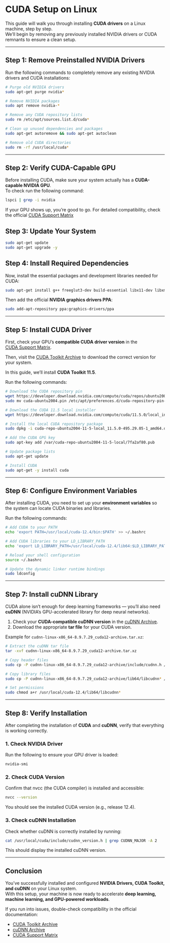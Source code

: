 # CUDA Setup on Linux

This guide will walk you through installing **CUDA drivers** on a Linux machine, step by step.  
We’ll begin by removing any previously installed NVIDIA drivers or CUDA remnants to ensure a clean setup.

---

## Step 1: Remove Preinstalled NVIDIA Drivers

Run the following commands to completely remove any existing NVIDIA drivers and CUDA installations:

```bash
# Purge old NVIDIA drivers
sudo apt-get purge nvidia*

# Remove NVIDIA packages
sudo apt remove nvidia-*

# Remove any CUDA repository lists
sudo rm /etc/apt/sources.list.d/cuda*

# Clean up unused dependencies and packages
sudo apt-get autoremove && sudo apt-get autoclean

# Remove old CUDA directories
sudo rm -rf /usr/local/cuda*
```

---

## Step 2: Verify CUDA-Capable GPU

Before installing CUDA, make sure your system actually has a **CUDA-capable NVIDIA GPU**.  
To check run the following command:

```bash
lspci | grep -i nvidia
```

If your GPU shows up, you’re good to go.
For detailed compatibility, check the official [CUDA Support Matrix](https://docs.nvidia.com/deeplearning/cudnn/backend/latest/reference/support-matrix.html)

## Step 3: Update Your System
```bash
sudo apt-get update
sudo apt-get upgrade -y
```

## Step 4: Install Required Dependencies
Now, install the essential packages and development libraries needed for CUDA:
```bash
sudo apt-get install g++ freeglut3-dev build-essential libx11-dev libxmu-dev libxi-dev libglu1-mesa libglu1-mesa-dev
```
Then add the official **NVIDIA graphics drivers PPA**:
```bash
sudo add-apt-repository ppa:graphics-drivers/ppa
```
---

## Step 5: Install CUDA Driver

First, check your GPU’s **compatible CUDA driver version** in the  
[CUDA Support Matrix](https://docs.nvidia.com/deeplearning/cudnn/backend/latest/reference/support-matrix.html).

Then, visit the [CUDA Toolkit Archive](https://developer.nvidia.com/cuda-toolkit-archive) to download the correct version for your system.  

In this guide, we’ll install **CUDA Toolkit 11.5**.  

Run the following commands:

```bash
# Download the CUDA repository pin
wget https://developer.download.nvidia.com/compute/cuda/repos/ubuntu2004/x86_64/cuda-ubuntu2004.pin
sudo mv cuda-ubuntu2004.pin /etc/apt/preferences.d/cuda-repository-pin-600

# Download the CUDA 11.5 local installer
wget https://developer.download.nvidia.com/compute/cuda/11.5.0/local_installers/cuda-repo-ubuntu2004-11-5-local_11.5.0-495.29.05-1_amd64.deb

# Install the local CUDA repository package
sudo dpkg -i cuda-repo-ubuntu2004-11-5-local_11.5.0-495.29.05-1_amd64.deb

# Add the CUDA GPG key
sudo apt-key add /var/cuda-repo-ubuntu2004-11-5-local/7fa2af80.pub

# Update package lists
sudo apt-get update

# Install CUDA
sudo apt-get -y install cuda
```

---

## Step 6: Configure Environment Variables

After installing CUDA, you need to set up your **environment variables** so the system can locate CUDA binaries and libraries.

Run the following commands:

```bash
# Add CUDA to your PATH
echo 'export PATH=/usr/local/cuda-12.4/bin:$PATH' >> ~/.bashrc

# Add CUDA libraries to your LD_LIBRARY_PATH
echo 'export LD_LIBRARY_PATH=/usr/local/cuda-12.4/lib64:$LD_LIBRARY_PATH' >> ~/.bashrc

# Reload your shell configuration
source ~/.bashrc

# Update the dynamic linker runtime bindings
sudo ldconfig
```

---

## Step 7: Install cuDNN Library

CUDA alone isn’t enough for deep learning frameworks — you’ll also need **cuDNN** (NVIDIA’s GPU-accelerated library for deep neural networks).

1. Check your **CUDA-compatible cuDNN version** in the [cuDNN Archive](https://developer.nvidia.com/rdp/cudnn-archive).  
2. Download the appropriate **tar file** for your CUDA version.  

Example for `cudnn-linux-x86_64-8.9.7.29_cuda12-archive.tar.xz`:

```bash
# Extract the cuDNN tar file
tar -xvf cudnn-linux-x86_64-8.9.7.29_cuda12-archive.tar.xz

# Copy header files
sudo cp -P cudnn-linux-x86_64-8.9.7.29_cuda12-archive/include/cudnn.h /usr/local/cuda-12.4/include

# Copy library files
sudo cp -P cudnn-linux-x86_64-8.9.7.29_cuda12-archive/lib64/libcudnn* /usr/local/cuda-12.4/lib64/

# Set permissions
sudo chmod a+r /usr/local/cuda-12.4/lib64/libcudnn*
```

---

## Step 8: Verify Installation

After completing the installation of **CUDA** and **cuDNN**, verify that everything is working correctly.

### 1. Check NVIDIA Driver
Run the following to ensure your GPU driver is loaded:

```bash
nvidia-smi
```
### 2. Check CUDA Version

Confirm that nvcc (the CUDA compiler) is installed and accessible:

```bash
nvcc --version
```
You should see the installed CUDA version (e.g., release 12.4).

### 3. Check cuDNN Installation

Check whether cuDNN is correctly installed by running:

```bash
cat /usr/local/cuda/include/cudnn_version.h | grep CUDNN_MAJOR -A 2
```
This should display the installed cuDNN version.

---

## Conclusion

You’ve successfully installed and configured **NVIDIA Drivers, CUDA Toolkit, and cuDNN** on your Linux system.  
With this setup, your machine is now ready to accelerate **deep learning, machine learning, and GPU-powered workloads**.

If you run into issues, double-check compatibility in the official documentation:  
- [CUDA Toolkit Archive](https://developer.nvidia.com/cuda-toolkit-archive)  
- [cuDNN Archive](https://developer.nvidia.com/rdp/cudnn-archive)  
- [CUDA Support Matrix](https://docs.nvidia.com/deeplearning/cudnn/backend/latest/reference/support-matrix.html)
